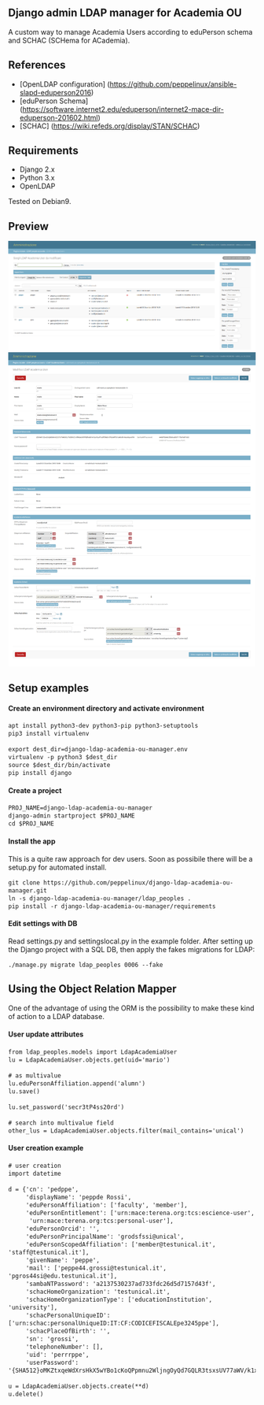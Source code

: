 Django admin LDAP manager for Academia OU
-----------------------------------------
A custom way to manage Academia Users according to eduPerson schema and
SCHAC (SCHema for ACademia).

References
----------

- [OpenLDAP configuration] (https://github.com/peppelinux/ansible-slapd-eduperson2016)
- [eduPerson Schema] (https://software.internet2.edu/eduperson/internet2-mace-dir-eduperson-201602.html)
- [SCHAC] (https://wiki.refeds.org/display/STAN/SCHAC)

Requirements
------------

- Django 2.x
- Python 3.x
- OpenLDAP

Tested on Debian9.

Preview
-------

![Alt text](img/search.png)
![Alt text](img/preview.png)

Setup examples
--------------

#### Create an environment directory and activate environment
````
apt install python3-dev python3-pip python3-setuptools
pip3 install virtualenv

export dest_dir=django-ldap-academia-ou-manager.env
virtualenv -p python3 $dest_dir
source $dest_dir/bin/activate
pip install django
````

#### Create a project
````
PROJ_NAME=django-ldap-academia-ou-manager
django-admin startproject $PROJ_NAME
cd $PROJ_NAME
````

#### Install the app
This is a quite raw approach for dev users.
Soon as possibile there will be a setup.py for automated install.
````
git clone https://github.com/peppelinux/django-ldap-academia-ou-manager.git
ln -s django-ldap-academia-ou-manager/ldap_peoples .
pip install -r django-ldap-academia-ou-manager/requirements
````

#### Edit settings with DB
Read settings.py and settingslocal.py in the example folder.
After setting up the Django project with a SQL DB, then apply the
fakes migrations for LDAP:
````
./manage.py migrate ldap_peoples 0006 --fake
````

Using the Object Relation Mapper
--------------------------------
One of the advantage of using the ORM is the possibility to make these kind of action
to a LDAP database.

#### User update attributes
````
from ldap_peoples.models import LdapAcademiaUser
lu = LdapAcademiaUser.objects.get(uid='mario')

# as multivalue
lu.eduPersonAffiliation.append('alumn')
lu.save()

lu.set_password('secr3tP4ss20rd')

# search into multivalue field
other_lus = LdapAcademiaUser.objects.filter(mail_contains='unical')

````

#### User creation example
````
# user creation
import datetime

d = {'cn': 'pedppe',
     'displayName': 'peppde Rossi',
     'eduPersonAffiliation': ['faculty', 'member'],
     'eduPersonEntitlement': ['urn:mace:terena.org:tcs:escience-user',
      'urn:mace:terena.org:tcs:personal-user'],
     'eduPersonOrcid': '',
     'eduPersonPrincipalName': 'grodsfssi@unical',
     'eduPersonScopedAffiliation': ['member@testunical.it', 'staff@testunical.it'],
     'givenName': 'peppe',
     'mail': ['peppe44.grossi@testunical.it', 'pgros44si@edu.testunical.it'],
     'sambaNTPassword': 'a2137530237ad733fdc26d5d7157d43f',
     'schacHomeOrganization': 'testunical.it',
     'schacHomeOrganizationType': ['educationInstitution', 'university'],
     'schacPersonalUniqueID': ['urn:schac:personalUniqueID:IT:CF:CODICEFISCALEpe3245ppe'],
     'schacPlaceOfBirth': '',
     'sn': 'grossi',
     'telephoneNumber': [],
     'uid': 'perrrppe',
     'userPassword': '{SHA512}oMKZtxqeWdXrsHkX5wYBo1cKoQPpmnu2WljngOyQd7GQLR3tsxsUV77aWV/k1x13m2ypytR2JmzAdZDjHYSyBg=='}

u = LdapAcademiaUser.objects.create(**d)
u.delete()
````
